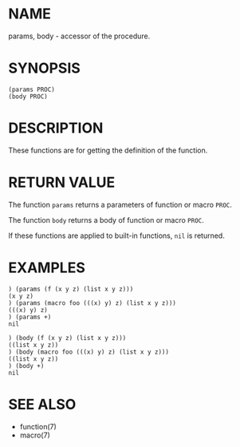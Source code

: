 # NAME
params, body - accessor of the procedure.

# SYNOPSIS

    (params PROC)
    (body PROC)

# DESCRIPTION
These functions are for getting the definition of the function.

# RETURN VALUE
The function `params` returns a parameters of function or macro `PROC`.

The function `body` returns a body of function or macro `PROC`.

If these functions are applied to built-in functions, `nil` is returned.

# EXAMPLES

    ) (params (f (x y z) (list x y z)))
    (x y z)
    ) (params (macro foo (((x) y) z) (list x y z)))
    (((x) y) z)
    ) (params +)
    nil

    ) (body (f (x y z) (list x y z)))
    ((list x y z))
    ) (body (macro foo (((x) y) z) (list x y z)))
    ((list x y z))
    ) (body +)
    nil

# SEE ALSO
- function(7)
- macro(7)

